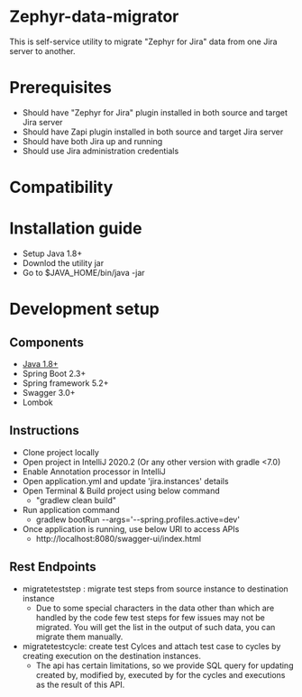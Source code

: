# Zephyr-data-migrator
This is self-service utility to migrate "Zephyr for Jira" data from one Jira server to another.

# Prerequisites
- Should have "Zephyr for Jira" plugin installed in both source and target Jira server
- Should have Zapi plugin installed in both source and target Jira server
- Should have both Jira up and running
- Should use Jira administration credentials

# Compatibility

# Installation guide
- Setup Java 1.8+
- Downlod the utility jar
- Go to $JAVA_HOME/bin/java -jar 

# Development setup

## Components
- [Java 1.8+](https://adoptopenjdk.net/?variant=openjdk8&jvmVariant=hotspot)
- Spring Boot 2.3+
- Spring framework 5.2+
- Swagger 3.0+
- Lombok

## Instructions
- Clone project locally
- Open project in IntelliJ 2020.2 (Or any other version with gradle <7.0)
- Enable Annotation processor in IntelliJ
- Open application.yml and update 'jira.instances' details
- Open Terminal & Build project using below command
    - "gradlew clean build"
- Run application command
    - gradlew bootRun --args='--spring.profiles.active=dev'
- Once application is running, use below URl to access APIs
    - http://localhost:8080/swagger-ui/index.html

## Rest Endpoints
- migrateteststep : migrate test steps from source instance to destination instance
     - Due to some special characters in the data other than which are handled by the code few test steps for few issues may not be migrated. You will get the list in the output of such data, you can migrate them manually. 
- migratetestcycle: create test Cylces and attach test case to cycles by creating execution on the destination instances.
     - The api has certain limitations, so we provide SQL query for updating created by, modified by, executed by for the cycles and executions as the result of this API.